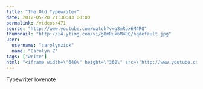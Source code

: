 ```yaml
---
title: "The Old Typewriter"
date: 2012-05-20 21:30:43 00:00
permalink: /videos/471
source: "http://www.youtube.com/watch?v=g8mRux6M4RQ"
thumbnail: "http://i4.ytimg.com/vi/g8mRux6M4RQ/hqdefault.jpg"
user:
  username: "carolynzick"
  name: "Carolyn Z"
tags: ["write"]
html: "<iframe width=\"640\" height=\"360\" src=\"http://www.youtube.com/embed/g8mRux6M4RQ?wmode=transparent&fs=1&feature=oembed\" frameborder=\"0\" allowfullscreen></iframe>"
---
```


Typewriter lovenote